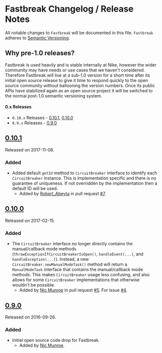 # Fastbreak Changelog / Release Notes

All notable changes to `Fastbreak` will be documented in this file. `Fastbreak` adheres to [Semantic Versioning](http://semver.org/).

## Why pre-1.0 releases?

Fastbreak is used heavily and is stable internally at Nike, however the wider community may have needs or use cases that we haven't considered. Therefore Fastbreak will live at a sub-1.0 version for a short time after its initial open source release to give it time to respond quickly to the open source community without ballooning the version numbers. Once its public APIs have stabilized again as an open source project it will be switched to the normal post-1.0 semantic versioning system.

#### 0.x Releases

- `0.10.x` Releases - [0.10.1](#0101), [0.10.0](#0100)
- `0.9.x` Releases - [0.9.0](#090)

## [0.10.1](https://github.com/Nike-Inc/fastbreak/releases/tag/fastbreak-v0.10.1)

Released on 2017-11-08.

### Added

- Added default `getId` method to `CircuitBreaker` interface to identify each `CircuitBreaker` instance. This is implementation specific and there is no guarantee of uniqueness. If not overridden by the implementation then a default ID will be used. 
	- Added by [Robert_Abeyta][contrib_rabeyta] in pull request [#7](https://github.com/Nike-Inc/fastbreak/pull/7).

## [0.10.0](https://github.com/Nike-Inc/fastbreak/releases/tag/fastbreak-v0.10.0)

Released on 2017-02-15.

### Added

- The `CircuitBreaker` interface no longer directly contains the manual/callback mode methods (`throwExceptionIfCircuitBreakerIsOpen()`, `handleEvent(...)`, and `handleException(...)`). Instead, a new `CircuitBreaker.newManualModeTask()` method will return a `ManualModeTask` interface that contains the manual/callback mode methods. This makes `CircuitBreaker` usage less confusing, and also allows for some `CircuitBreaker` implementations that otherwise wouldn't be possible.
	- Added by [Nic Munroe][contrib_nicmunroe] in pull request [#5](https://github.com/Nike-Inc/fastbreak/pull/5). For issue [#4](https://github.com/Nike-Inc/fastbreak/issues/4).
	
## [0.9.0](https://github.com/Nike-Inc/fastbreak/releases/tag/fastbreak-v0.9.0)

Released on 2016-09-26.

### Added

- Initial open source code drop for Fastbreak.
	- Added by [Nic Munroe][contrib_nicmunroe].
	

[contrib_nicmunroe]: https://github.com/nicmunroe
[contrib_rabeyta]: https://github.com/rabeyta
